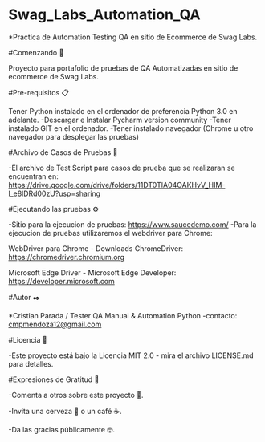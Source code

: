 # Swag_Labs_Automation_QA

*Practica de Automation Testing QA en sitio de Ecommerce de Swag Labs.



#Comenzando 🚀

Proyecto para portafolio de pruebas de QA Automatizadas en sitio de ecommerce de Swag Labs.



#Pre-requisitos 📋

Tener Python instalado en el ordenador de preferencia Python 3.0 en adelante.
-Descargar e Instalar Pycharm version community
-Tener instalado GIT en el ordenador.
-Tener instalado navegador (Chrome u otro navegador para desplegar las pruebas)



#Archivo de Casos de Pruebas 🔧

-El archivo de Test Script para casos de prueba que se realizaran se encuentran en:
https://drive.google.com/drive/folders/11DT0TlA04OAKHvV_HIM-l_e8lDRd00zU?usp=sharing


#Ejecutando las pruebas ⚙️

-Sitio para la ejecucion de pruebas: https://www.saucedemo.com/
-Para la ejecucion de pruebas utilizaremos el webdriver para Chrome:



WebDriver para Chrome - Downloads ChromeDriver: https://chromedriver.chromium.org

Microsoft Edge Driver - Microsoft Edge Developer: https://developer.microsoft.com 



#Autor ✒️


*Cristian Parada / Tester QA Manual & Automation Python
-contacto: cmpmendoza12@gmail.com


#Licencia 📄


-Este proyecto está bajo la Licencia MIT 2.0 - mira el archivo LICENSE.md para detalles.



#Expresiones de Gratitud 🎁

-Comenta a otros sobre este proyecto 📢.

-Invita una cerveza 🍺 o un café ☕.

-Da las gracias públicamente 🤓.
